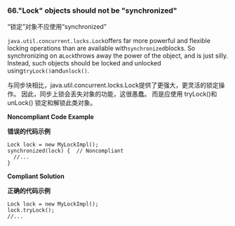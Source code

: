 ### 66."Lock" objects should not be "synchronized"

“锁定”对象不应使用“synchronized”

`java.util.concurrent.locks.Lock`offers far more powerful and flexible locking operations than are available with`synchronized`blocks. So synchronizing on a`Lock`throws away the power of the object, and is just silly. Instead, such objects should be locked and unlocked using`tryLock()`and`unlock()`.

与同步块相比，java.util.concurrent.locks.Lock提供了更强大，更灵活的锁定操作。 因此，同步上锁会丢失对象的功能，这很愚蠢。 而是应使用 tryLock()和 unLock()  锁定和解锁此类对象。

**Noncompliant Code Example**

**错误的代码示例**

```
Lock lock = new MyLockImpl();
synchronized(lock) {  // Noncompliant
  //...
}
```

**Compliant Solution**

**正确的代码示例**


```
Lock lock = new MyLockImpl();
lock.tryLock();
//...
```

